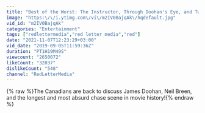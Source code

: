 ```yaml
---
title: "Best of the Worst: The Instructor, Through Doohan's Eye, and Twisted Pair"
image: "https:\/\/i.ytimg.com\/vi\/m2IV0BajqAk\/hqdefault.jpg"
vid_id: "m2IV0BajqAk"
categories: "Entertainment"
tags: ["redlettermedia","red letter media","red"]
date: "2021-11-07T12:23:29+03:00"
vid_date: "2019-09-05T11:59:36Z"
duration: "PT1H19M49S"
viewcount: "2650072"
likeCount: "32037"
dislikeCount: "548"
channel: "RedLetterMedia"
---
```

{% raw %}The Canadians are back to discuss James Doohan, Neil Breen, and the longest and most absurd chase scene in movie history!{% endraw %}
